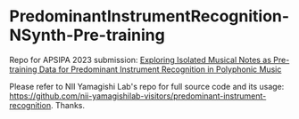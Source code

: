 # PredominantInstrumentRecognition-NSynth-Pre-training

Repo for APSIPA 2023 submission: [Exploring Isolated Musical Notes as Pre-training Data for Predominant Instrument Recognition in Polyphonic Music](https://ieeexplore.ieee.org/abstract/document/10317292)

Please refer to NII Yamagishi Lab's repo for full source code and its usage: https://github.com/nii-yamagishilab-visitors/predominant-instrument-recognition. Thanks.

